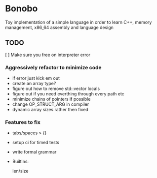 # Bonobo

Toy implementation of a simple language in order to learn C++, memory management, x86_64 assembly and language design

## TODO

[ ] Make sure you free on interpreter error

### Aggressively refactor to minimize code 
* if error just kick em out
* create an array type?
* figure out how to remove std::vector locals
* figure out if you need everthing through every path etc
* minimize chains of pointers if possible
* change OP_STRUCT_ARG in compiler
* dynamic array sizes rather then fixed


### Features to fix
* tabs/spaces > {}

* setup ci for timed tests

* write formal grammar


* Builtins:
    
    len/size

